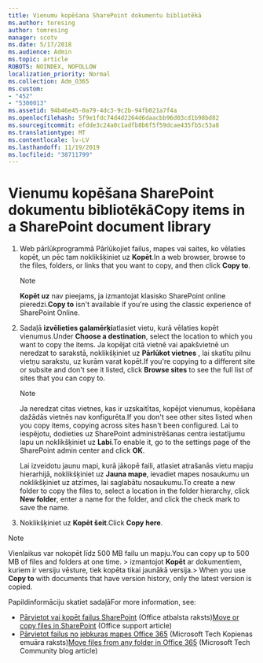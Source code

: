 ```yaml
---
title: Vienumu kopēšana SharePoint dokumentu bibliotēkā
ms.author: toresing
author: tomresing
manager: scotv
ms.date: 5/17/2018
ms.audience: Admin
ms.topic: article
ROBOTS: NOINDEX, NOFOLLOW
localization_priority: Normal
ms.collection: Adm_O365
ms.custom:
- "452"
- "5300013"
ms.assetid: 94b46e45-0a79-4dc3-9c2b-94fb021a7f4a
ms.openlocfilehash: 5f9e1fdc74d4d2264d6daacbb96d03cd1b98bd82
ms.sourcegitcommit: efdde3c24a0c1adfb8b6f5f59dcae435fb5c53a8
ms.translationtype: MT
ms.contentlocale: lv-LV
ms.lasthandoff: 11/19/2019
ms.locfileid: "38711799"
---
```

# <a name="copy-items-in-a-sharepoint-document-library"></a><span data-ttu-id="1a164-102">Vienumu kopēšana SharePoint dokumentu bibliotēkā</span><span class="sxs-lookup"><span data-stu-id="1a164-102">Copy items in a SharePoint document library</span></span>

1. <span data-ttu-id="1a164-103">Web pārlūkprogrammā Pārlūkojiet failus, mapes vai saites, ko vēlaties kopēt, un pēc tam noklikšķiniet uz **Kopēt**.</span><span class="sxs-lookup"><span data-stu-id="1a164-103">In a web browser, browse to the files, folders, or links that you want to copy, and then click **Copy to**.</span></span>

    > [!NOTE]
    > <span data-ttu-id="1a164-104">**Kopēt uz** nav pieejams, ja izmantojat klasisko SharePoint online pieredzi.</span><span class="sxs-lookup"><span data-stu-id="1a164-104">**Copy to** isn't available if you're using the classic experience of SharePoint Online.</span></span>
  
2. <span data-ttu-id="1a164-105">Sadaļā **izvēlieties galamērķi**atlasiet vietu, kurā vēlaties kopēt vienumus.</span><span class="sxs-lookup"><span data-stu-id="1a164-105">Under **Choose a destination**, select the location to which you want to copy the items.</span></span> <span data-ttu-id="1a164-106">Ja kopējat citā vietnē vai apakšvietnē un neredzat to sarakstā, noklikšķiniet uz **Pārlūkot vietnes** , lai skatītu pilnu vietņu sarakstu, uz kurām varat kopēt.</span><span class="sxs-lookup"><span data-stu-id="1a164-106">If you're copying to a different site or subsite and don't see it listed, click **Browse sites** to see the full list of sites that you can copy to.</span></span>

    > [!NOTE]
    > <span data-ttu-id="1a164-107">Ja neredzat citas vietnes, kas ir uzskaitītas, kopējot vienumus, kopēšana dažādās vietnēs nav konfigurēta.</span><span class="sxs-lookup"><span data-stu-id="1a164-107">If you don't see other sites listed when you copy items, copying across sites hasn't been configured.</span></span> <span data-ttu-id="1a164-108">Lai to iespējotu, dodieties uz SharePoint administrēšanas centra iestatījumu lapu un noklikšķiniet uz **Labi**.</span><span class="sxs-lookup"><span data-stu-id="1a164-108">To enable it, go to the settings page of the SharePoint admin center and click **OK**.</span></span>
  
    <span data-ttu-id="1a164-109">Lai izveidotu jaunu mapi, kurā jākopē faili, atlasiet atrašanās vietu mapju hierarhijā, noklikšķiniet uz **Jauna mape**, ievadiet mapes nosaukumu un noklikšķiniet uz atzīmes, lai saglabātu nosaukumu.</span><span class="sxs-lookup"><span data-stu-id="1a164-109">To create a new folder to copy the files to, select a location in the folder hierarchy, click **New folder**, enter a name for the folder, and click the check mark to save the name.</span></span>

3. <span data-ttu-id="1a164-110">Noklikšķiniet uz **Kopēt šeit**.</span><span class="sxs-lookup"><span data-stu-id="1a164-110">Click **Copy here**.</span></span>

> [!NOTE]
> <span data-ttu-id="1a164-111">Vienlaikus var nokopēt līdz 500 MB failu un mapju.</span><span class="sxs-lookup"><span data-stu-id="1a164-111">You can copy up to 500 MB of files and folders at one time.</span></span> <span data-ttu-id="1a164-112">> izmantojot **Kopēt** ar dokumentiem, kuriem ir versiju vēsture, tiek kopēta tikai jaunākā versija.</span><span class="sxs-lookup"><span data-stu-id="1a164-112">>  When you use **Copy to** with documents that have version history, only the latest version is copied.</span></span>
  
<span data-ttu-id="1a164-113">Papildinformāciju skatiet sadaļā</span><span class="sxs-lookup"><span data-stu-id="1a164-113">For more information, see:</span></span>

 - <span data-ttu-id="1a164-114">[Pārvietot vai kopēt failus SharePoint](https://support.office.com/article/move-or-copy-files-in-sharepoint-00e2f483-4df3-46be-a861-1f5f0c1a87bc) (Office atbalsta raksts)</span><span class="sxs-lookup"><span data-stu-id="1a164-114">[Move or copy files in SharePoint](https://support.office.com/article/move-or-copy-files-in-sharepoint-00e2f483-4df3-46be-a861-1f5f0c1a87bc) (Office support article)</span></span>
 - <span data-ttu-id="1a164-115">[Pārvietot failus no jebkuras mapes Office 365](https://techcommunity.microsoft.com/t5/Microsoft-SharePoint-Blog/Now-move-files-anywhere-in-Office-365-SharePoint-and-OneDrive/ba-p/146973) (Microsoft Tech Kopienas emuāra raksts)</span><span class="sxs-lookup"><span data-stu-id="1a164-115">[Move files from any folder in Office 365](https://techcommunity.microsoft.com/t5/Microsoft-SharePoint-Blog/Now-move-files-anywhere-in-Office-365-SharePoint-and-OneDrive/ba-p/146973) (Microsoft Tech Community blog article)</span></span>   